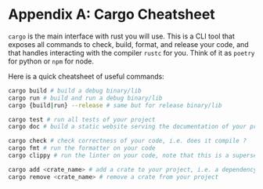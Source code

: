 # Appendix A: Cargo Cheatsheet
`cargo` is the main interface with rust you will use. This is a CLI tool that exposes all commands to check, build, format, and release your code, and that handles interacting with the compiler `rustc` for you. Think of it as `poetry` for python or `npm` for node.

Here is a quick cheatsheet of useful commands:
```bash
cargo build # build a debug binary/lib
cargo run # build and run a debug binary/lib
cargo {build|run} --release # same but for release binary/lib

cargo test # run all tests of your project
cargo doc # build a static website serving the documentation of your project

cargo check # check correctness of your code, i.e. does it compile ?
cargo fmt # run the formatter on your code
cargo clippy # run the linter on your code, note that this is a superset of cargo check

cargo add <crate_name> # add a crate to your project, i.e. a dependency
cargo remove <crate_name> # remove a crate from your project
```
